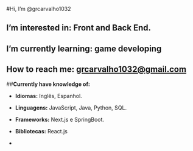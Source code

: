 #Hi, I’m @grcarvalho1032
## I’m interested in: Front and Back End.
## I’m currently learning: game developing 
## How to reach me: grcarvalho1032@gmail.com

##**Currently have knowledge of:**
-   **Idiomas:** Inglês, Espanhol.
-   **Linguagens:** JavaScript, Java, Python, SQL.
-   **Frameworks:** Next.js e SpringBoot.
-   **Bibliotecas:** React.js
   
- <!---
grcarvalho1032/grcarvalho1032 is a ✨ special ✨ repository because its `README.md` (this file) appears on your GitHub profile.
You can click the Preview link to take a look at your changes.
--->
